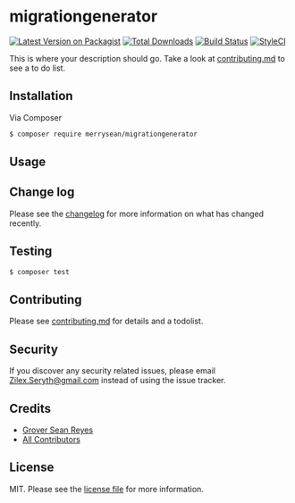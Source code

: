 # migrationgenerator

[![Latest Version on Packagist][ico-version]][link-packagist]
[![Total Downloads][ico-downloads]][link-downloads]
[![Build Status][ico-travis]][link-travis]
[![StyleCI][ico-styleci]][link-styleci]

This is where your description should go. Take a look at [contributing.md](contributing.md) to see a to do list.

## Installation

Via Composer

``` bash
$ composer require merrysean/migrationgenerator
```

## Usage

## Change log

Please see the [changelog](changelog.md) for more information on what has changed recently.

## Testing

``` bash
$ composer test
```

## Contributing

Please see [contributing.md](contributing.md) for details and a todolist.

## Security

If you discover any security related issues, please email Zilex.Seryth@gmail.com instead of using the issue tracker.

## Credits

- [Grover Sean Reyes][link-author]
- [All Contributors][link-contributors]

## License

MIT. Please see the [license file](license.md) for more information.

[ico-version]: https://img.shields.io/packagist/v/merrysean/migrationgenerator.svg?style=flat-square
[ico-downloads]: https://img.shields.io/packagist/dt/merrysean/migrationgenerator.svg?style=flat-square
[ico-travis]: https://img.shields.io/travis/merrysean/migrationgenerator/master.svg?style=flat-square
[ico-styleci]: https://styleci.io/repos/12345678/shield

[link-packagist]: https://packagist.org/packages/merrysean/migrationgenerator
[link-downloads]: https://packagist.org/packages/merrysean/migrationgenerator
[link-travis]: https://travis-ci.org/merrysean/migrationgenerator
[link-styleci]: https://styleci.io/repos/12345678
[link-author]: https://github.com/merrysean
[link-contributors]: ../../contributors]